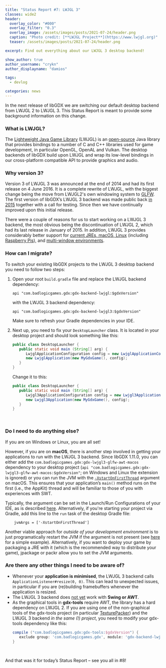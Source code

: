 ```yaml
---
title: "Status Report #7: LWJGL 3"
classes: wide2
header:
  overlay_color: "#000"
  overlay_filter: "0.3"
  overlay_image: /assets/images/posts/2021-07-24/header.png
  caption: "Photo credit: [**LWJGL Project**](https://www.lwjgl.org)"
  teaser: /assets/images/posts/2021-07-24/header.png

excerpt: Find out everything about our LWJGL 3 desktop backend!

show_author: true
author_username: "crykn"
author_displayname: "damios"

tags:
  - devlog

categories: news
---
```


In the next release of libGDX we are switching our default desktop backend from LWJGL 2 to LWJGL 3. This Status Report is meant to provide some background information on this change.

### What is LWJGL?
The [Lightweight Java Game Library](https://www.lwjgl.org/) (LWJGL) is an [open-source](https://github.com/LWJGL/lwjgl3) Java library that provides bindings to a number of C and C++ libraries used for game development, in particular OpenGL, OpenAL and Vulkan. The desktop backends of libGDX build upon LWJGL and wrap its low-level bindings in our cross-platform compatible API to provide graphics and audio.

### Why version 3?
Version 3 of LWJGL 3 was announced at the end of 2014 and had its first release on 4 June 2016. It is a complete rewrite of LWJGL, with the biggest change being the move from LWJGL2's own windowing system to [GLFW](https://www.glfw.org). The first version of libGDX’s LWJGL 3 backend was made public back [in 2015](https://github.com/libgdx/libgdx/issues/3673) together with a call for testing. Since then we have continually improved upon this initial release.

There were a couple of reasons for us to start working on a LWJGL 3 backend, the most obvious being the discontinuation of LWJGL 2, which had its last release in January of 2015. In addition, LWJGL 3 provides considerably better support for [current JREs, macOS, Linux](https://github.com/libgdx/libgdx/issues/6426) (including [Raspberry Pis](/news/2020/08/devlog_1_road_ahead#linux-arm-builds)), and [multi-window environments](https://github.com/libgdx/libgdx/blob/master/tests/gdx-tests-lwjgl3/src/com/badlogic/gdx/tests/lwjgl3/MultiWindowTest.java).

### How can I migrate?
To switch your existing libGDX projects to the LWJGL 3 desktop backend you need to follow two steps:

1. Open your root `build.gradle` file and replace the LWJGL backend dependency:

   ```
   api "com.badlogicgames.gdx:gdx-backend-lwjgl:$gdxVersion"
   ```

   with the LWJGL 3 backend dependency:

   ```
   api "com.badlogicgames.gdx:gdx-backend-lwjgl3:$gdxVersion"
   ```

   Make sure to refresh your Gradle dependencies in your IDE.

2. Next up, you need to fix your `DesktopLauncher` class. It is located in your desktop project and should look something like this:

   ```java
   public class DesktopLauncher {
      public static void main (String[] arg) {
         LwjglApplicationConfiguration config = new LwjglApplicationConfiguration();
         new LwjglApplication(new MyGdxGame(), config);
      }
   }
   ```

   Change it to this:

   ```java
   public class DesktopLauncher {
      public static void main (String[] arg) {
         Lwjgl3ApplicationConfiguration config = new Lwjgl3ApplicationConfiguration();
         new Lwjgl3Application(new MyGdxGame(), config);
      }
   }
   ```
<br/>

### Do I need to do anything else?
If you are on Windows or Linux, you are all set!

However, if you are on **macOS**, there is another step involved in getting your applications to run with the LWJGL 3 backend. Since libGDX 1.11.0, you can either add the `com.badlogicgames.gdx:gdx-lwjgl3-glfw-awt-macos` dependency to your desktop project (`api "com.badlogicgames.gdx:gdx-lwjgl3-glfw-awt-macos:$gdxVersion"`; on Windows and Linux the extension is ignored) or you can run the JVM with the [`-XstartOnFirstThread`](https://github.com/LWJGL/lwjgl3/blob/572f69802cb2d4930777403c73999c3e01de9d56/modules/lwjgl/glfw/src/main/java/org/lwjgl/glfw/EventLoop.java#L14-L23) argument on macOS. This ensures that your application’s `main()` method runs on the first (i.e., the AppKit) thread and will be familiar to those of you with experiences with SWT.

Typically, the argument can be set in the Launch/Run Configurations of your IDE, as is described [here](/wiki/start/import-and-running). Alternatively, if you're starting your project via Gradle, add this line to the `run` task of the desktop Gradle file:
```
    jvmArgs = ['-XstartOnFirstThread']
```
Another viable approach for _outside of your development environment_ is to just programatically restart the JVM if the argument is not present (see [here](https://github.com/crykn/guacamole/blob/master/gdx-desktop/src/main/java/de/damios/guacamole/gdx/StartOnFirstThreadHelper.java#L69) for a simple example). Alternatively, if you want to deploy your game by packaging a JRE with it (which is the recommended way to distribute your game), jpackage or packr allow you to set the JVM arguments.

### Are there any other things I need to be aware of?
- Whenever your **application is minimised**, the LWJGL 3 backend calls `ApplicationListener#resize(0, 0)`. This can lead to unexpected issues, in particular if you are (re)building framebuffers whenever the application is resized.
- The LWJGL 3 backend does [not yet](https://github.com/libgdx/libgdx/pull/6247) work with **Swing or AWT**.
- As the graphical tools in **gdx-tools** require AWT, the library has a hard dependency on LWJGL 2. If you are using one of the non-graphical tools of the gdx-tools project (in particular [TexturePacker](/wiki/tools/texture-packer#from-source)) and the LWJGL 3 backend _in the same (!) project_, you need to modify your gdx-tools dependency like this:
   ```groovy
   compile ("com.badlogicgames.gdx:gdx-tools:$gdxVersion") {
      exclude group: 'com.badlogicgames.gdx', module: 'gdx-backend-lwjgl'
   }
   ```

<br/>

And that was it for today’s Status Report – see you all in #8!

